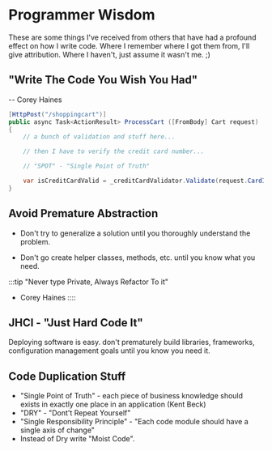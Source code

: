 # Programmer Wisdom

These are some things I've received from others that have had a profound effect on how I write code. Where I remember where I got them from, I'll give attribution. Where I haven't, just assume it wasn't me. ;)

## "Write The Code You Wish You Had"

-- Corey Haines

```csharp
[HttpPost("/shoppingcart")]
public async Task<ActionResult> ProcessCart ([FromBody] Cart request) 
{
    // a bunch of validation and stuff here...

    // then I have to verify the credit card number...

    // "SPOT" - "Single Point of Truth"

    var isCreditCardValid = _creditCardValidator.Validate(request.CardInfo);
}

```

## Avoid Premature Abstraction

- Don't try to generalize a solution until you thoroughly understand the problem.

- Don't go create helper classes, methods, etc. until you know what you need.

:::tip "Never type Private, Always Refactor To it"
- Corey Haines
::::

## JHCI - "Just Hard Code It"

Deploying software is easy. don't prematurely build libraries, frameworks, configuration management goals until you know you need it.

## Code Duplication Stuff

- "Single Point of Truth" - each piece of business knowledge should exists in exactly one place in an application (Kent Beck)
- "DRY" - "Dont't Repeat Yourself"
- "Single Responsibility Principle" - "Each code module should have a single axis of change"
- Instead of Dry write "Moist Code".